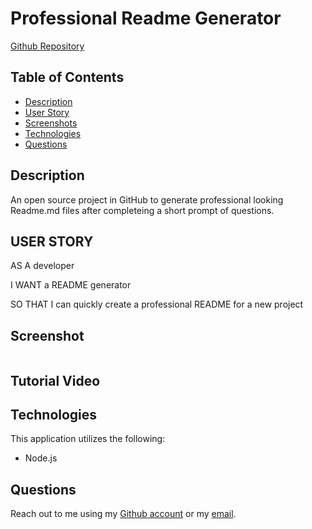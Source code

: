 # Professional Readme Generator

[Github Repository](https://github.com/Ericcrain77/professional-readme-generator)

## Table of Contents
* [Description](#description)
* [User Story](#user-story)
* [Screenshots](#screenshots)
* [Technologies](#technologies)
* [Questions](#questions)

## Description

An open source project in GitHub to generate professional looking Readme.md files after completeing a short prompt of questions.

## USER STORY

AS A developer

I WANT a README generator

SO THAT I can quickly create a professional README for a new project

## Screenshot

![]()

## Tutorial Video
[]()

## Technologies
This application utilizes the following:
* Node.js

## Questions
Reach out to me using my [Github account](https://github.com/Ericcrain77) or my [email](ericcrain77@gmail.com).